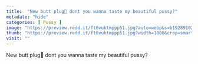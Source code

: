 ```yaml
---
title:  "New butt plug💓 dont you wanna taste my beautiful pussy?"
metadate: "hide"
categories: [ Pussy ]
image: "https://preview.redd.it/ft6vuktmppp51.jpg?auto=webp&s=b1928910244f653271c8ab97edf5f5ad90362de0"
thumb: "https://preview.redd.it/ft6vuktmppp51.jpg?width=1080&crop=smart&auto=webp&s=b70e197511a246865bdf275266ab97192030a073"
visit: ""
---
```

New butt plug💓 dont you wanna taste my beautiful pussy?
